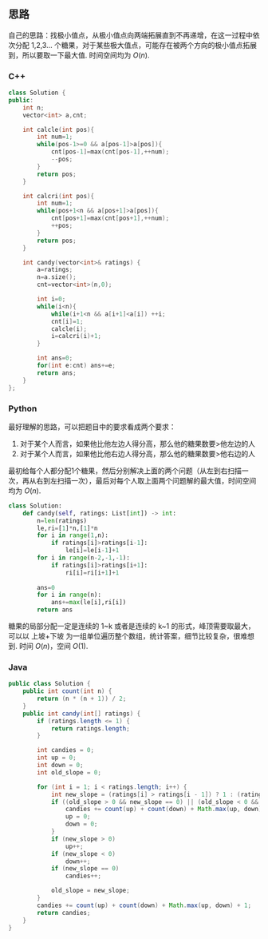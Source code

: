 ## 思路

自己的思路：找极小值点，从极小值点向两端拓展直到不再递增，在这一过程中依次分配 1,2,3... 个糖果，对于某些极大值点，可能存在被两个方向的极小值点拓展到，所以要取一下最大值. 时间空间均为 $O(n)$.

### C++

```c++
class Solution {
public:
    int n;
    vector<int> a,cnt;

    int calcle(int pos){
        int num=1;
        while(pos-1>=0 && a[pos-1]>a[pos]){
            cnt[pos-1]=max(cnt[pos-1],++num);
            --pos;
        }
        return pos;
    }

    int calcri(int pos){
        int num=1;
        while(pos+1<n && a[pos+1]>a[pos]){
            cnt[pos+1]=max(cnt[pos+1],++num);
            ++pos;
        }
        return pos;
    }

    int candy(vector<int>& ratings) {
        a=ratings;
        n=a.size();
        cnt=vector<int>(n,0);

        int i=0;
        while(i<n){
            while(i+1<n && a[i+1]<a[i]) ++i;
            cnt[i]=1;
            calcle(i);
            i=calcri(i)+1;
        }

        int ans=0;
        for(int e:cnt) ans+=e;
        return ans;
    }
};
```

### Python

最好理解的思路，可以把题目中的要求看成两个要求：

1. 对于某个人而言，如果他比他左边人得分高，那么他的糖果数要>他左边的人
2. 对于某个人而言，如果他比他右边人得分高，那么他的糖果数要>他右边的人

最初给每个人都分配1个糖果，然后分别解决上面的两个问题（从左到右扫描一次，再从右到左扫描一次），最后对每个人取上面两个问题解的最大值，时间空间均为 $O(n)$.

```python
class Solution:
    def candy(self, ratings: List[int]) -> int:
        n=len(ratings)
        le,ri=[1]*n,[1]*n
        for i in range(1,n):
            if ratings[i]>ratings[i-1]:
                le[i]=le[i-1]+1
        for i in range(n-2,-1,-1):
            if ratings[i]>ratings[i+1]:
                ri[i]=ri[i+1]+1
        
        ans=0
        for i in range(n):
            ans+=max(le[i],ri[i])
        return ans
```

糖果的局部分配一定是连续的 1~k 或者是连续的 k~1 的形式，峰顶需要取最大，可以以 上坡+下坡 为一组单位遍历整个数组，统计答案，细节比较复杂，很难想到. 时间 $O(n)$，空间 $O(1)$.

### Java

```java
public class Solution {
    public int count(int n) {
        return (n * (n + 1)) / 2;
    }
    public int candy(int[] ratings) {
        if (ratings.length <= 1) {
            return ratings.length;
        }

        int candies = 0;
        int up = 0;
        int down = 0;
        int old_slope = 0;

        for (int i = 1; i < ratings.length; i++) {
            int new_slope = (ratings[i] > ratings[i - 1]) ? 1 : (ratings[i] < ratings[i - 1] ? -1 : 0);
            if ((old_slope > 0 && new_slope == 0) || (old_slope < 0 && new_slope >= 0)) {
                candies += count(up) + count(down) + Math.max(up, down);
                up = 0;
                down = 0;
            }
            if (new_slope > 0)
                up++;
            if (new_slope < 0)
                down++;
            if (new_slope == 0)
                candies++;

            old_slope = new_slope;
        }
        candies += count(up) + count(down) + Math.max(up, down) + 1;
        return candies;
    }
}
```

